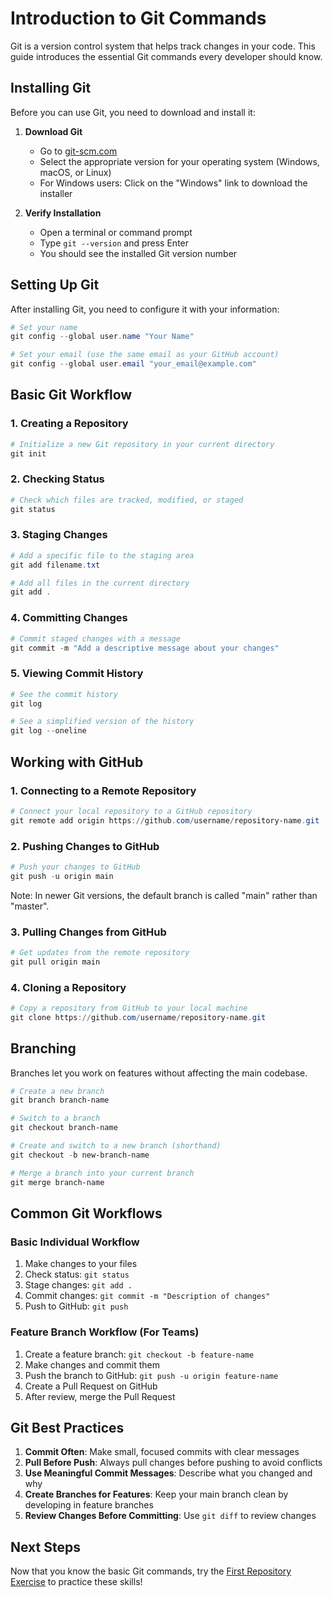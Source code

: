 # Introduction to Git Commands

Git is a version control system that helps track changes in your code. This guide introduces the essential Git commands every developer should know.

## Installing Git

Before you can use Git, you need to download and install it:

1. **Download Git**
   - Go to [git-scm.com](https://git-scm.com/downloads)
   - Select the appropriate version for your operating system (Windows, macOS, or Linux)
   - For Windows users: Click on the "Windows" link to download the installer

2. **Verify Installation**
   - Open a terminal or command prompt
   - Type `git --version` and press Enter
   - You should see the installed Git version number

## Setting Up Git

After installing Git, you need to configure it with your information:

```powershell
# Set your name
git config --global user.name "Your Name"

# Set your email (use the same email as your GitHub account)
git config --global user.email "your_email@example.com"
```

## Basic Git Workflow

### 1. Creating a Repository

```powershell
# Initialize a new Git repository in your current directory
git init
```

### 2. Checking Status

```powershell
# Check which files are tracked, modified, or staged
git status
```

### 3. Staging Changes

```powershell
# Add a specific file to the staging area
git add filename.txt

# Add all files in the current directory
git add .
```

### 4. Committing Changes

```powershell
# Commit staged changes with a message
git commit -m "Add a descriptive message about your changes"
```

### 5. Viewing Commit History

```powershell
# See the commit history
git log

# See a simplified version of the history
git log --oneline
```

## Working with GitHub

### 1. Connecting to a Remote Repository

```powershell
# Connect your local repository to a GitHub repository
git remote add origin https://github.com/username/repository-name.git
```

### 2. Pushing Changes to GitHub

```powershell
# Push your changes to GitHub
git push -u origin main
```

Note: In newer Git versions, the default branch is called "main" rather than "master".

### 3. Pulling Changes from GitHub

```powershell
# Get updates from the remote repository
git pull origin main
```

### 4. Cloning a Repository

```powershell
# Copy a repository from GitHub to your local machine
git clone https://github.com/username/repository-name.git
```

## Branching

Branches let you work on features without affecting the main codebase.

```powershell
# Create a new branch
git branch branch-name

# Switch to a branch
git checkout branch-name

# Create and switch to a new branch (shorthand)
git checkout -b new-branch-name

# Merge a branch into your current branch
git merge branch-name
```

## Common Git Workflows

### Basic Individual Workflow

1. Make changes to your files
2. Check status: `git status`
3. Stage changes: `git add .`
4. Commit changes: `git commit -m "Description of changes"`
5. Push to GitHub: `git push`

### Feature Branch Workflow (For Teams)

1. Create a feature branch: `git checkout -b feature-name`
2. Make changes and commit them
3. Push the branch to GitHub: `git push -u origin feature-name`
4. Create a Pull Request on GitHub
5. After review, merge the Pull Request

## Git Best Practices

1. **Commit Often**: Make small, focused commits with clear messages
2. **Pull Before Push**: Always pull changes before pushing to avoid conflicts
3. **Use Meaningful Commit Messages**: Describe what you changed and why
4. **Create Branches for Features**: Keep your main branch clean by developing in feature branches
5. **Review Changes Before Committing**: Use `git diff` to review changes

## Next Steps

Now that you know the basic Git commands, try the [First Repository Exercise](first-repository-exercise.md) to practice these skills!
